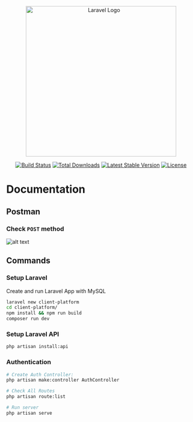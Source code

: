 <p align="center"><a href="https://laravel.com" target="_blank"><img src="https://raw.githubusercontent.com/laravel/art/master/logo-lockup/5%20SVG/2%20CMYK/1%20Full%20Color/laravel-logolockup-cmyk-red.svg" width="400" alt="Laravel Logo"></a></p>

<p align="center">
<a href="https://github.com/laravel/framework/actions"><img src="https://github.com/laravel/framework/workflows/tests/badge.svg" alt="Build Status"></a>
<a href="https://packagist.org/packages/laravel/framework"><img src="https://img.shields.io/packagist/dt/laravel/framework" alt="Total Downloads"></a>
<a href="https://packagist.org/packages/laravel/framework"><img src="https://img.shields.io/packagist/v/laravel/framework" alt="Latest Stable Version"></a>
<a href="https://packagist.org/packages/laravel/framework"><img src="https://img.shields.io/packagist/l/laravel/framework" alt="License"></a>
</p>

# Documentation

## Postman

### Check `POST` method

![alt text](/storage/app/public/images/PostMethod.png)

## Commands

### Setup Laravel

Create and run Laravel App with MySQL

```bash
laravel new client-platform
cd client-platform/
npm install && npm run build
composer run dev
```

### Setup Laravel API

```bash
php artisan install:api
```

### Authentication

```bash
# Create Auth Controller:
php artisan make:controller AuthController

# Check All Routes
php artisan route:list

# Run server
php artisan serve
```
